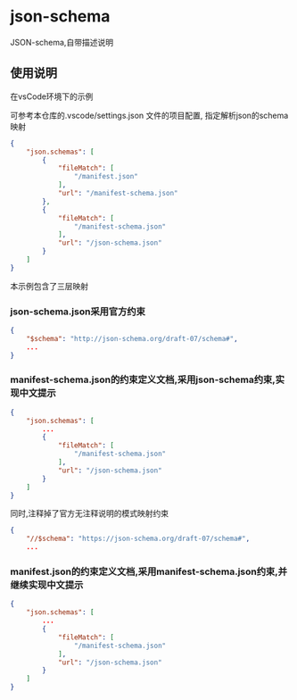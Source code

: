 # json-schema

JSON-schema,自带描述说明

## 使用说明

在vsCode环境下的示例

可参考本仓库的.vscode/settings.json 文件的项目配置, 指定解析json的schema映射

``` json
{
    "json.schemas": [
        {
            "fileMatch": [
                "/manifest.json"
            ],
            "url": "/manifest-schema.json"
        },
        {
            "fileMatch": [
                "/manifest-schema.json"
            ],
            "url": "/json-schema.json"
        }
    ]
}
```

本示例包含了三层映射

### json-schema.json采用官方约束

``` json
{
    "$schema": "http://json-schema.org/draft-07/schema#",
    ...
}
```

### manifest-schema.json的约束定义文档,采用json-schema约束,实现中文提示

``` json
{
    "json.schemas": [
        ...
        {
            "fileMatch": [
                "/manifest-schema.json"
            ],
            "url": "/json-schema.json"
        }
    ]
}
```

同时,注释掉了官方无注释说明的模式映射约束

``` json
{
    "//$schema": "https://json-schema.org/draft-07/schema#",
    ...
```

### manifest.json的约束定义文档,采用manifest-schema.json约束,并继续实现中文提示

``` json
{
    "json.schemas": [
        ...
        {
            "fileMatch": [
                "/manifest-schema.json"
            ],
            "url": "/json-schema.json"
        }
    ]
}
```
